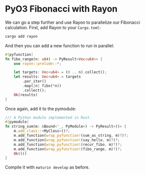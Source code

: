 # PyO3 Fibonacci with Rayon

We can go a step further and use Rayon to parallelize our Fibonacci calculation. First, add Rayon to your `Cargo.toml`:

```bash
cargo add rayon
```

And then you can add a new function to run in parallel:

```rust
#[pyfunction]
fn fibo_range(n: u64) -> PyResult<Vec<u64>> {
    use rayon::prelude::*;

    let targets: Vec<u64> = (0 .. n).collect();
    let results: Vec<u64> = targets
        .par_iter()
        .map(|n| fibo(*n))
        .collect();
    Ok(results)
}
```

Once again, add it to the pymodule:

```rust
/// A Python module implemented in Rust.
#[pymodule]
fn string_sum(m: &Bound<'_, PyModule>) -> PyResult<()> {
    m.add_class::<MyClass>()?;
    m.add_function(wrap_pyfunction!(sum_as_string, m)?)?;
    m.add_function(wrap_pyfunction!(say_hello, m)?)?;
    m.add_function(wrap_pyfunction!(recur_fibo, m)?)?;
    m.add_function(wrap_pyfunction!(fibo_range, m)?)?;
    Ok(())
}
```

Compile it with `maturin develop` as before.